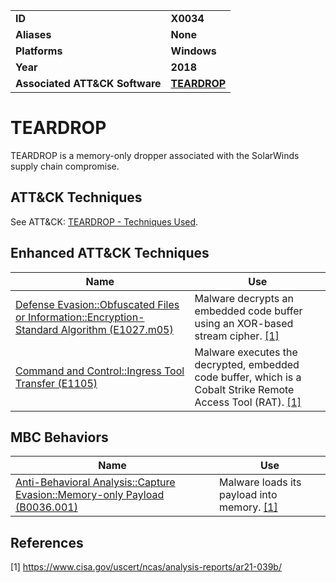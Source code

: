 
<table>
<tr>
<td><b>ID</b></td>
<td><b>X0034</b></td>
</tr>
<tr>
<td><b>Aliases</b></td>
<td><b>None</b></td>
</tr>
<tr>
<td><b>Platforms</b></td>
<td><b>Windows</b></td>
</tr>
<tr>
<td><b>Year</b></td>
<td><b>2018</b></td>
</tr>
<tr>
<td><b>Associated ATT&CK Software</b></td>
<td><b><a href="https://attack.mitre.org/software/S0560/">TEARDROP</a></b></td>
</tr>
</table>


# TEARDROP

TEARDROP is a memory-only dropper associated with the SolarWinds supply chain compromise.


## ATT&CK Techniques

See ATT&CK: [TEARDROP - Techniques Used](https://attack.mitre.org/software/S0560/).

## Enhanced ATT&CK Techniques

|Name|Use|
|---|---|
|[Defense Evasion::Obfuscated Files or Information::Encryption-Standard Algorithm (E1027.m05)](../defense-evasion/obfuscated-files-or-information.md)|Malware decrypts an embedded code buffer using an XOR-based stream cipher.  [[1]](#1)|
|[Command and Control::Ingress Tool Transfer (E1105)](../command-and-control/ingress-tool-transfer.md)|Malware executes the decrypted, embedded code buffer, which is a Cobalt Strike Remote Access Tool (RAT). [[1]](#1)|

## MBC Behaviors

|Name|Use|
|---|---|
|[Anti-Behavioral Analysis::Capture Evasion::Memory-only Payload (B0036.001)](../anti-behavioral-analysis/capture-evasion.md)|Malware loads its payload into memory.  [[1]](#1)|


## References

<a name="1">[1]</a> https://www.cisa.gov/uscert/ncas/analysis-reports/ar21-039b/


